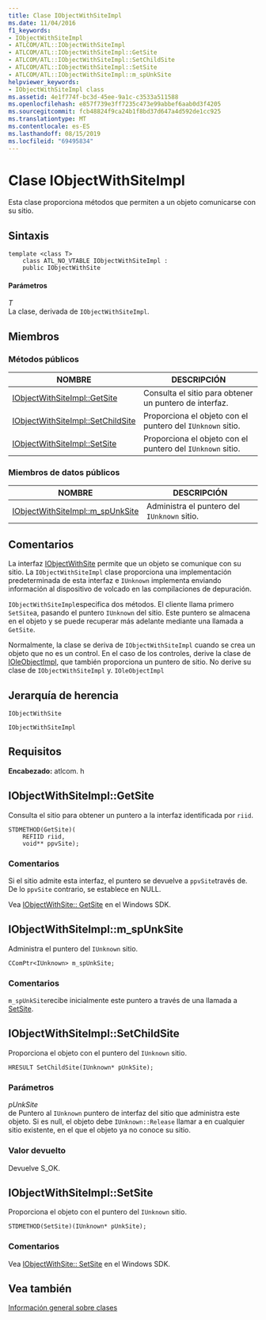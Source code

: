 ```yaml
---
title: Clase IObjectWithSiteImpl
ms.date: 11/04/2016
f1_keywords:
- IObjectWithSiteImpl
- ATLCOM/ATL::IObjectWithSiteImpl
- ATLCOM/ATL::IObjectWithSiteImpl::GetSite
- ATLCOM/ATL::IObjectWithSiteImpl::SetChildSite
- ATLCOM/ATL::IObjectWithSiteImpl::SetSite
- ATLCOM/ATL::IObjectWithSiteImpl::m_spUnkSite
helpviewer_keywords:
- IObjectWithSiteImpl class
ms.assetid: 4e1f774f-bc3d-45ee-9a1c-c3533a511588
ms.openlocfilehash: e857f739e3ff7235c473e99abbef6aab0d3f4205
ms.sourcegitcommit: fcb48824f9ca24b1f8bd37d647a4d592de1cc925
ms.translationtype: MT
ms.contentlocale: es-ES
ms.lasthandoff: 08/15/2019
ms.locfileid: "69495834"
---
```

# <a name="iobjectwithsiteimpl-class"></a>Clase IObjectWithSiteImpl

Esta clase proporciona métodos que permiten a un objeto comunicarse con su sitio.

## <a name="syntax"></a>Sintaxis

```
template <class T>
    class ATL_NO_VTABLE IObjectWithSiteImpl :
    public IObjectWithSite
```

#### <a name="parameters"></a>Parámetros

*T*<br/>
La clase, derivada de `IObjectWithSiteImpl`.

## <a name="members"></a>Miembros

### <a name="public-methods"></a>Métodos públicos

|NOMBRE|DESCRIPCIÓN|
|----------|-----------------|
|[IObjectWithSiteImpl::GetSite](#getsite)|Consulta el sitio para obtener un puntero de interfaz.|
|[IObjectWithSiteImpl::SetChildSite](#setchildsite)|Proporciona el objeto con el puntero del `IUnknown` sitio.|
|[IObjectWithSiteImpl::SetSite](#setsite)|Proporciona el objeto con el puntero del `IUnknown` sitio.|

### <a name="public-data-members"></a>Miembros de datos públicos

|NOMBRE|DESCRIPCIÓN|
|----------|-----------------|
|[IObjectWithSiteImpl::m_spUnkSite](#m_spunksite)|Administra el puntero del `IUnknown` sitio.|

## <a name="remarks"></a>Comentarios

La interfaz [IObjectWithSite](/windows/win32/api/ocidl/nn-ocidl-iobjectwithsite) permite que un objeto se comunique con su sitio. La `IObjectWithSiteImpl` clase proporciona una implementación predeterminada de esta interfaz e `IUnknown` implementa enviando información al dispositivo de volcado en las compilaciones de depuración.

`IObjectWithSiteImpl`especifica dos métodos. El cliente llama primero `SetSite`a, pasando el puntero `IUnknown` del sitio. Este puntero se almacena en el objeto y se puede recuperar más adelante mediante una llamada a `GetSite`.

Normalmente, la clase se deriva de `IObjectWithSiteImpl` cuando se crea un objeto que no es un control. En el caso de los controles, derive la clase de [IOleObjectImpl](../../atl/reference/ioleobjectimpl-class.md), que también proporciona un puntero de sitio. No derive su clase de `IObjectWithSiteImpl` y. `IOleObjectImpl`

## <a name="inheritance-hierarchy"></a>Jerarquía de herencia

`IObjectWithSite`

`IObjectWithSiteImpl`

## <a name="requirements"></a>Requisitos

**Encabezado:** atlcom. h

##  <a name="getsite"></a>  IObjectWithSiteImpl::GetSite

Consulta el sitio para obtener un puntero a la interfaz identificada por `riid`.

```
STDMETHOD(GetSite)(
    REFIID riid,
    void** ppvSite);
```

### <a name="remarks"></a>Comentarios

Si el sitio admite esta interfaz, el puntero se devuelve a `ppvSite`través de. De lo `ppvSite` contrario, se establece en NULL.

Vea [IObjectWithSite:: GetSite](/windows/win32/api/ocidl/nf-ocidl-iobjectwithsite-getsite) en el Windows SDK.

##  <a name="m_spunksite"></a>  IObjectWithSiteImpl::m_spUnkSite

Administra el puntero del `IUnknown` sitio.

```
CComPtr<IUnknown> m_spUnkSite;
```

### <a name="remarks"></a>Comentarios

`m_spUnkSite`recibe inicialmente este puntero a través de una llamada a [SetSite](#setsite).

##  <a name="setchildsite"></a>  IObjectWithSiteImpl::SetChildSite

Proporciona el objeto con el puntero del `IUnknown` sitio.

```
HRESULT SetChildSite(IUnknown* pUnkSite);
```

### <a name="parameters"></a>Parámetros

*pUnkSite*<br/>
de Puntero al `IUnknown` puntero de interfaz del sitio que administra este objeto. Si es null, el objeto debe `IUnknown::Release` llamar a en cualquier sitio existente, en el que el objeto ya no conoce su sitio.

### <a name="return-value"></a>Valor devuelto

Devuelve S_OK.

##  <a name="setsite"></a>  IObjectWithSiteImpl::SetSite

Proporciona el objeto con el puntero del `IUnknown` sitio.

```
STDMETHOD(SetSite)(IUnknown* pUnkSite);
```

### <a name="remarks"></a>Comentarios

Vea [IObjectWithSite:: SetSite](/windows/win32/api/ocidl/nf-ocidl-iobjectwithsite-setsite) en el Windows SDK.

## <a name="see-also"></a>Vea también

[Información general sobre clases](../../atl/atl-class-overview.md)
